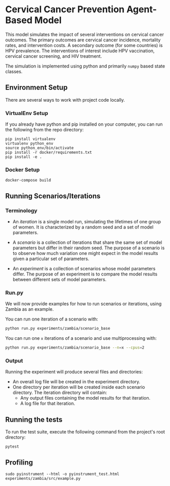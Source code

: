 # Cervical Cancer Prevention Agent-Based Model

This model simulates the impact of several interventions on cervical cancer outcomes. The primary outcomes are cervical cancer incidence, mortality rates, and intervention costs. A secondary outcome (for some countries) is HPV prevalence. The interventions of interest include HPV vaccination, cervical cancer screening, and HIV treatment.

The simulation is implemented using python and primarily `numpy` based state classes. 

## Environment Setup

There are several ways to work with project code locally. 

### VirtualEnv Setup

If you already have python and pip installed on your computer, you can run the following from the repo directory:

```
pip install virtualenv
virtualenv python_env
source python_env/bin/activate
pip install -r docker/requirements.txt
pip install -e .
```

### Docker Setup

```
docker-compose build
```

## Running Scenarios/Iterations

### Terminology

- An _iteration_ is a single model run, simulating the lifetimes of one group of women. It is characterized by a random seed and a set of model parameters.

- A _scenario_ is a collection of iterations that share the same set of model parameters but differ in their random seed. The purpose of a scenario is to observe how much variation one might expect in the model results given a particular set of parameters.

- An _experiment_ is a collection of scenarios whose model parameters differ. The purpose of an experiment is to compare the model results between different sets of model parameters.

### Run.py

We will now provide examples for how to run scenarios or iterations, using Zambia as an example.

You can run one iteration of a scenario with:

```bash
python run.py experiments/zambia/scenario_base
```

You can run one `x` iterations of a scenario and use multiprocessing with:

```bash
python run.py experiments/zambia/scenario_base --n=x --cpus=2
```


### Output

Running the experiment will produce several files and directories:

- An overall log file will be created in the experiment directory.
- One directory per iteration will be created inside each scenario directory. The iteration directory will contain:
    - Any output files containing the model results for that iteration.
    - A log file for that iteration.


## Running the tests

To run the test suite, execute the following command from the project's root directory:

```
pytest
```

## Profiling

```
sudo pyinstrument --html -o pyinstrument_test.html experiments/zambia/src/example.py
```	